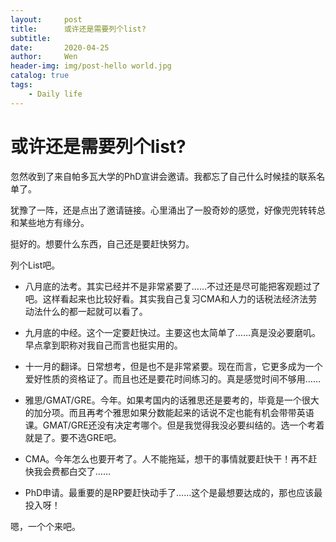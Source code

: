 ```yaml
---
layout:     post
title:      或许还是需要列个list?
subtitle:   
date:       2020-04-25	
author:     Wen
header-img: img/post-hello world.jpg
catalog: true
tags:
    - Daily life
---
```



# 或许还是需要列个list?

忽然收到了来自帕多瓦大学的PhD宣讲会邀请。我都忘了自己什么时候挂的联系名单了。

犹豫了一阵，还是点出了邀请链接。心里涌出了一股奇妙的感觉，好像兜兜转转总和某些地方有缘分。

挺好的。想要什么东西，自己还是要赶快努力。

列个List吧。

- 八月底的法考。其实已经并不是非常紧要了……不过还是尽可能把客观题过了吧。这样看起来也比较好看。其实我自己复习CMA和人力的话税法经济法劳动法什么的都一起就可以看了。

- 九月底的中经。这个一定要赶快过。主要这也太简单了……真是没必要磨叽。早点拿到职称对我自己而言也挺实用的。

- 十一月的翻译。日常想考，但是也不是非常紧要。现在而言，它更多成为一个爱好性质的资格证了。而且也还是要花时间练习的。真是感觉时间不够用……

- 雅思/GMAT/GRE。今年。如果考国内的话雅思还是要考的，毕竟是一个很大的加分项。而且再考个雅思如果分数能起来的话说不定也能有机会带带英语课。GMAT/GRE还没有决定考哪个。但是我觉得我没必要纠结的。选一个考着就是了。要不选GRE吧。

- CMA。今年怎么也要开考了。人不能拖延，想干的事情就要赶快干！再不赶快我会费都白交了……

- PhD申请。最重要的是RP要赶快动手了……这个是最想要达成的，那也应该最投入呀！

嗯，一个个来吧。

